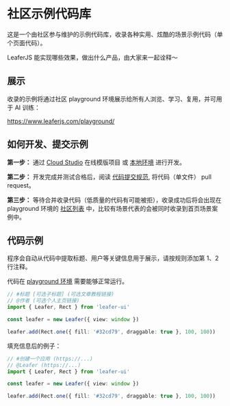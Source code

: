 # 社区示例代码库

这是一个由社区参与维护的示例代码库，收录各种实用、炫酷的场景示例代码（单个页面代码）。

LeaferJS 能实现哪些效果，做出什么产品，由大家来一起诠释～

## 展示

收录的示例将通过社区 playground 环境展示给所有人浏览、学习、复用，并可用于 AI 训练：

https://www.leaferjs.com/playground/

## 如何开发、提交示例

**第一步：** 通过 [Cloud Studio](https://cloudstudio.net/?templateId=10064) 在线模版项目 或 [本地环境](https://www.leaferjs.com/ui/guide/runtime.html#%E6%9C%AC%E5%9C%B0%E7%8E%AF%E5%A2%83) 进行开发。

**第二步：** 开发完成并测试合格后，阅读 [代码提交规范](https://github.com/leaferjs/leafer-ui/blob/main/contributor/COMMIT_CONVENTION.md), 将代码（单文件） pull request。

**第三步：** 等待合并收录代码（低质量的代码有可能被拒），收录成功后将会出现在 playground 环境的 [社区列表](https://www.leaferjs.com/playground/#community) 中，比较有场景代表的会被同时收录到首页场景案例中。

## 代码示例

程序会自动从代码中提取标题、用户等关键信息用于展示，请按规则添加第 1、2 行注释。

代码在 [playground 环境](https://www.leaferjs.com/playground/) 需要能够正常运行。

```ts
// #标题 [可选子标题] (可选文章教程链接)
// @作者 (可选个人主页链接)
import { Leafer, Rect } from 'leafer-ui'

const leafer = new Leafer({ view: window })

leafer.add(Rect.one({ fill: '#32cd79', draggable: true }, 100, 100))
```

填充信息后的例子：

```ts
// #创建一个应用 (https://...)
// @Leafer (https://...)
import { Leafer, Rect } from 'leafer-ui'

const leafer = new Leafer({ view: window })

leafer.add(Rect.one({ fill: '#32cd79', draggable: true }, 100, 100))
```
